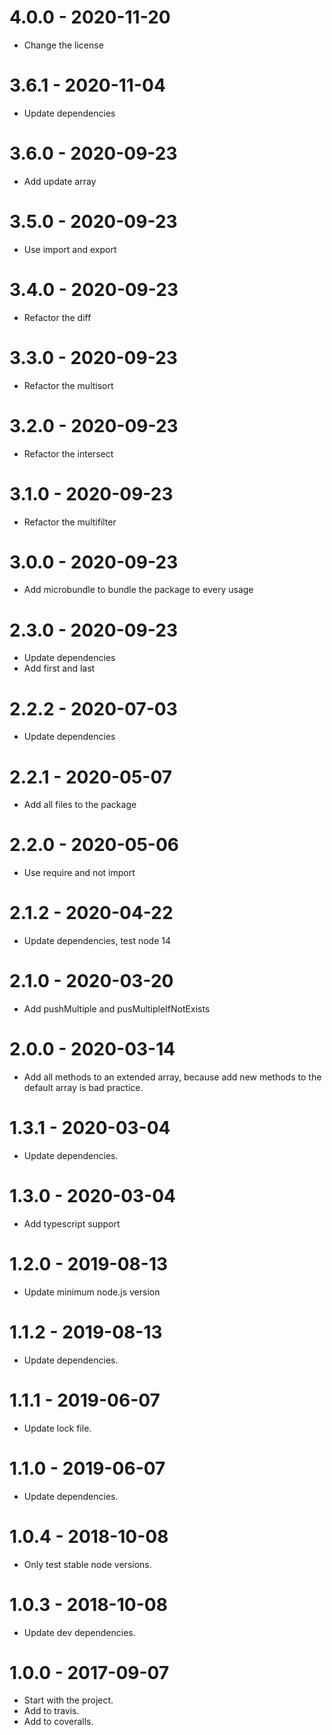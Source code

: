 4.0.0 - 2020-11-20
=====

* Change the license

3.6.1 - 2020-11-04
=====

* Update dependencies

3.6.0 - 2020-09-23
=====

* Add update array

3.5.0 - 2020-09-23
=====

* Use import and export

3.4.0 - 2020-09-23
=====

* Refactor the diff

3.3.0 - 2020-09-23
=====

* Refactor the multisort

3.2.0 - 2020-09-23
=====

* Refactor the intersect

3.1.0 - 2020-09-23
=====

* Refactor the multifilter

3.0.0 - 2020-09-23
=====

* Add microbundle to bundle the package to every usage

2.3.0 - 2020-09-23
=====

* Update dependencies
* Add first and last

2.2.2 - 2020-07-03
=====

* Update dependencies

2.2.1 - 2020-05-07
=====

* Add all files to the package

2.2.0 - 2020-05-06
=====

* Use require and not import

2.1.2 - 2020-04-22
=====

* Update dependencies, test node 14

2.1.0 - 2020-03-20
=====

* Add pushMultiple and pusMultipleIfNotExists

2.0.0 - 2020-03-14
=====

* Add all methods to an extended array, because add new methods to the default array is bad practice.


1.3.1 - 2020-03-04
=====

* Update dependencies.

1.3.0 - 2020-03-04
=====

* Add typescript support

1.2.0 - 2019-08-13
=====

* Update minimum node.js version

1.1.2 - 2019-08-13
=====

* Update dependencies.

1.1.1 - 2019-06-07
=====

* Update lock file.

1.1.0 - 2019-06-07
=====

* Update dependencies.

1.0.4 - 2018-10-08
=====

* Only test stable node versions.

1.0.3 - 2018-10-08
=====

* Update dev dependencies.

1.0.0 - 2017-09-07
=====

* Start with the project.
* Add to travis.
* Add to coveralls.
